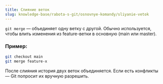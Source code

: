 ```yaml
---
title: Слияние веток
slug: knowledge-base/rabota-s-git/osnovnye-komandy/sliyanie-vetok
---
```


`git merge` — объединяет одну ветку с другой. Обычно используется, чтобы влить изменения из feature-ветки в основную (main или master).

### Пример:

```bash
git checkout main
git merge feature-x
```

После слияния история двух веток объединяется. Если есть конфликты — Git попросит их вручную разрешить.
